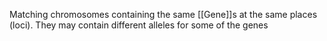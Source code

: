 Matching chromosomes containing the same [[Gene]]s at the same places (loci). They may contain different alleles for some of the genes
